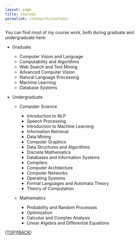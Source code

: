 ```yaml
---
layout: page
title: Courses
permalink: /research/courses/
---
```


You can find most of my course work, both during graduate and undergraduate here:

- Graduate

	* Computer Vision and Language
	* Computability and Algorithms
	* Web Search and Text Mining
	* Advanced Computer Vision
	* Natural Language Processing
	* Machine Learning
	* Database Systems

- Undergraduate

	* Computer Science
		- Introduction to NLP
		- Speech Processing
		- Introduction to Machine Learning
		- Information Retrieval
		- Data Mining
		- Computer Graphics
		- Data Structures and Algorithms
		- Discrete Mathematics
		- Databases and Information Systems
		- Compilers
		- Computer Architecture
		- Computer Networks
		- Operating Systems
		- Formal Languages and Automata Theory
		- Theory of Computation

	* Mathematics
		- Probability and Random Processes
		- Optimization
		- Calculus and Complex Analysis
		- Linear Algebra and Differential Equations

[[TOP](/research/courses/)][[BACK](/research/)]
